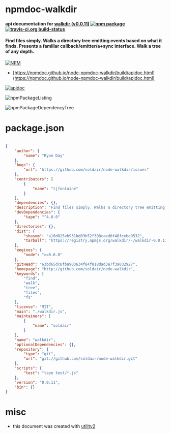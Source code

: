 # npmdoc-walkdir

#### api documentation for  [walkdir (v0.0.11)](http://github.com/soldair/node-walkdir)  [![npm package](https://img.shields.io/npm/v/npmdoc-walkdir.svg?style=flat-square)](https://www.npmjs.org/package/npmdoc-walkdir) [![travis-ci.org build-status](https://api.travis-ci.org/npmdoc/node-npmdoc-walkdir.svg)](https://travis-ci.org/npmdoc/node-npmdoc-walkdir)

#### Find files simply. Walks a directory tree emitting events based on what it finds. Presents a familiar callback/emitter/a+sync interface. Walk a tree of any depth.

[![NPM](https://nodei.co/npm/walkdir.png?downloads=true&downloadRank=true&stars=true)](https://www.npmjs.com/package/walkdir)

- [https://npmdoc.github.io/node-npmdoc-walkdir/build/apidoc.html](https://npmdoc.github.io/node-npmdoc-walkdir/build/apidoc.html)

[![apidoc](https://npmdoc.github.io/node-npmdoc-walkdir/build/screenCapture.buildCi.browser.%252Ftmp%252Fbuild%252Fapidoc.html.png)](https://npmdoc.github.io/node-npmdoc-walkdir/build/apidoc.html)

![npmPackageListing](https://npmdoc.github.io/node-npmdoc-walkdir/build/screenCapture.npmPackageListing.svg)

![npmPackageDependencyTree](https://npmdoc.github.io/node-npmdoc-walkdir/build/screenCapture.npmPackageDependencyTree.svg)



# package.json

```json

{
    "author": {
        "name": "Ryan Day"
    },
    "bugs": {
        "url": "https://github.com/soldair/node-walkdir/issues"
    },
    "contributors": [
        {
            "name": "tjfontaine"
        }
    ],
    "dependencies": {},
    "description": "Find files simply. Walks a directory tree emitting events based on what it finds. Presents a familiar callback/emitter/a+sync interface. Walk a tree of any depth.",
    "devDependencies": {
        "tape": "^4.0.0"
    },
    "directories": {},
    "dist": {
        "shasum": "a16d025eb931bd03b52f308caed0f40fcebe9532",
        "tarball": "https://registry.npmjs.org/walkdir/-/walkdir-0.0.11.tgz"
    },
    "engines": {
        "node": ">=0.6.0"
    },
    "gitHead": "63bd65dc8fba903634f84f818dad3e7f39032927",
    "homepage": "http://github.com/soldair/node-walkdir",
    "keywords": [
        "find",
        "walk",
        "tree",
        "files",
        "fs"
    ],
    "license": "MIT",
    "main": "./walkdir.js",
    "maintainers": [
        {
            "name": "soldair"
        }
    ],
    "name": "walkdir",
    "optionalDependencies": {},
    "repository": {
        "type": "git",
        "url": "git://github.com/soldair/node-walkdir.git"
    },
    "scripts": {
        "test": "tape test/*.js"
    },
    "version": "0.0.11",
    "bin": {}
}
```



# misc
- this document was created with [utility2](https://github.com/kaizhu256/node-utility2)
